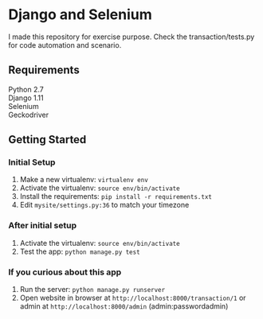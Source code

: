 Django and Selenium
===============
I made this repository for exercise purpose. Check the transaction/tests.py for code automation and scenario.


Requirements
---------------
Python 2.7<br />
Django 1.11<br />
Selenium<br />
Geckodriver<br />

Getting Started
---------------

### Initial Setup ###
1. Make a new virtualenv: ``virtualenv env``
2. Activate the virtualenv: ``source env/bin/activate``
3. Install the requirements: ``pip install -r requirements.txt``
4. Edit ``mysite/settings.py:36`` to match your timezone

### After initial setup ###
1. Activate the virtualenv: ``source env/bin/activate``
2. Test the app: ``python manage.py test``

### If you curious about this app ###
1. Run the server: ``python manage.py runserver``
2. Open website in browser at ``http://localhost:8000/transaction/1`` or admin at ``http://localhost:8000/admin`` (admin:passwordadmin)
